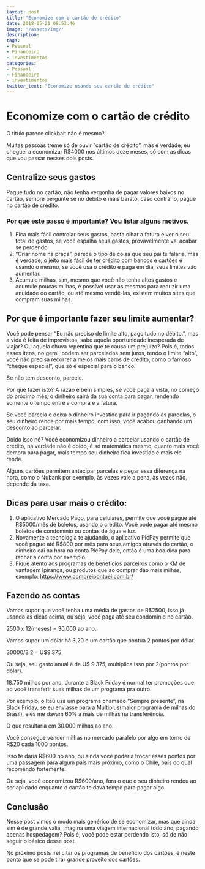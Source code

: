```yaml
---
layout: post
title: "Economize com o cartão de crédito"
date: 2018-05-21 08:53:46
image: '/assets/img/'
description:
tags:
- Pessoal
- Financeiro
- investimentos
categories:
- Pessoal
- Financeiro
- investimentos
twitter_text: "Economize usando seu cartão de crédito"
---
```

# Economize com o cartão de crédito

O título parece clickbait não é mesmo?

Muitas pessoas treme só de ouvir “cartão de crédito”,  mas é verdade, eu cheguei a economizar R$4000 nos últimos doze meses, só com as dicas que vou passar nesses dois posts.

## Centralize seus gastos

Pague tudo no cartão, não tenha vergonha de pagar valores baixos no cartão, sempre pergunte se no débito é mais barato, caso contrário, pague no cartão de crédito.

### Por que este passo é importante? Vou listar alguns motivos.

1. Fica mais fácil controlar seus gastos, basta olhar a fatura e ver o seu total de gastos, se você espalha seus gastos, provavelmente vai acabar se perdendo.
2. “Criar nome na praça”,  parece o tipo de coisa que seu pai te falaria, mas é verdade, o jeito mais fácil de ter crédito com bancos e cartões é usando o mesmo, se você usa o crédito e paga em dia, seus limites vão aumentar.
3. Acumule milhas, sim, mesmo que você não tenha altos gastos e acumule poucas milhas, é possível usar as mesmas para reduzir uma anuidade do cartão, ou até mesmo vendê-las, existem muitos sites que compram suas milhas.


## Por que é importante fazer seu limite aumentar?

Você pode pensar “Eu não preciso de limite alto, pago tudo no débito.”, mas a vida é feita de imprevistos, sabe aquela oportunidade inesperada de viajar? Ou aquela chuva repentina que te causa um prejuízo? Pois é, todos esses itens, no geral, podem ser parcelados sem juros, tendo o limite “alto”, você não precisa recorrer a meios mais caros de crédito, como o famoso “cheque especial”, que só é especial para o banco.

Se não tem desconto, parcele.

Por que fazer isto? A razão é bem simples, se você paga à vista, no começo do próximo mês, o dinheiro sairá da sua conta para pagar, rendendo somente o tempo entre a compra e a fatura.

Se você parcela e deixa o dinheiro investido para ir pagando as parcelas, o seu dinheiro rende por mais tempo, com isso, você acabou ganhando um desconto ao parcelar.

Doido isso né? Você economizou dinheiro a parcelar usando o cartão de crédito, na verdade não é doido, é só matemática mesmo, quanto mais você demora para pagar, mais tempo seu dinheiro fica investido e mais ele rende.

Alguns cartões permitem antecipar parcelas e pegar essa diferença na hora, como o Nubank por exemplo, às vezes vale a pena, às vezes não, depende da taxa.

## Dicas para usar mais o crédito:

1. O aplicativo Mercado Pago, para celulares, permite que você pague até R$5000/mês de boletos, usando o crédito. Você pode pagar até mesmo boletos de condomínio ou contas de água e luz.
2. Novamente a tecnologia te ajudando, o aplicativo PicPay permite que você pague até R$800 por mês para seus amigos através do cartão, o dinheiro cai na hora na conta PicPay dele, então é uma boa dica para rachar a conta por exemplo.
3. Fique atento aos programas de benefícios parceiros como o KM de vantagem Ipiranga, ou produtos que ao comprar dão mais milhas, exemplo: https://www.compreipontuei.com.br/


## Fazendo as contas

Vamos supor que você tenha uma média de gastos de R$2500, isso já usando as dicas acima, ou seja, você paga até seu condomínio no cartão.

2500 x 12(meses) = 30.000 ao ano.

Vamos supor um dólar há 3,20 e um cartão que pontua 2 pontos por dólar.

30000/3.2 = U$9.375

Ou seja, seu gasto anual é de U$ 9.375, multiplica isso por 2(pontos por dólar).

18.750 milhas por ano, durante a Black Friday é normal ter promoções que ao você transferir suas milhas de um programa pra outro.

Por exemplo, o Itaú usa um programa chamado “Sempre presente”, na Black Friday, se eu enviasse para a Multiplus(maior programa de milhas do Brasil), eles me davam 60% a mais de milhas na transferência.

O que resultaria em 30.000 milhas ao ano.

Você consegue vender milhas no mercado paralelo por algo em torno de R$20 cada 1000 pontos.

Isso te daria R$600 no ano, ou ainda você poderia trocar esses pontos por uma passagem para algum país mais próximo, como o Chile, país do qual recomendo fortemente.

Ou seja, você economizou R$600/ano, fora o que o seu dinheiro rendeu ao ser aplicado enquanto o cartão te dava tempo para pagar algo.

## Conclusão

Nesse post vimos o modo mais genérico de se economizar, mas que ainda sim é de grande valia, imagina uma viagem internacional todo ano, pagando apenas hospedagem? Pois é, você pode estar perdendo isto, só de não seguir o básico desse post.

No próximo posts irei citar os programas de benefício dos cartões, é neste ponto que se pode tirar grande proveito dos cartões.